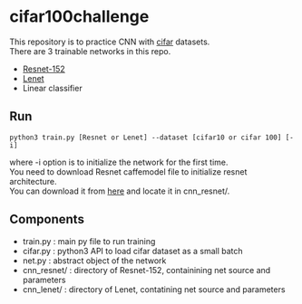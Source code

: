 # cifar100challenge

This repository is to practice CNN with [cifar](https://www.cs.toronto.edu/~kriz/cifar.html) datasets.  
There are 3 trainable networks in this repo.  
* [Resnet-152](https://arxiv.org/abs/1512.03385)
* [Lenet](http://yann.lecun.com/exdb/lenet/)
* Linear classifier

## Run

```shell
python3 train.py [Resnet or Lenet] --dataset [cifar10 or cifar 100] [-i]
```
where -i option is to initialize the network for the first time.  
You need to download Resnet caffemodel file to initialize resnet architecture.  
You can download it from [here](https://onedrive.live.com/?authkey=%21AAFW2-FVoxeVRck&id=4006CBB8476FF777%2117887&cid=4006CBB8476FF777) and locate it in cnn_resnet/.  

## Components

* train.py : main py file to run training
* cifar.py : python3 API to load cifar dataset as a small batch
* net.py : abstract object of the network
* cnn_resnet/ : directory of Resnet-152, containining net source and parameters
* cnn_lenet/ : directory of Lenet, contatining net source and parameters
